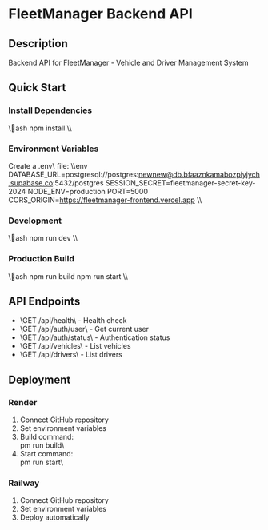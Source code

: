 ﻿# FleetManager Backend API

## Description
Backend API for FleetManager - Vehicle and Driver Management System

## Quick Start

### Install Dependencies
\\\ash
npm install
\\\

### Environment Variables
Create a \.env\ file:
\\\env
DATABASE_URL=postgresql://postgres:newnew@db.bfaaznkamabozpiyjych.supabase.co:5432/postgres
SESSION_SECRET=fleetmanager-secret-key-2024
NODE_ENV=production
PORT=5000
CORS_ORIGIN=https://fleetmanager-frontend.vercel.app
\\\

### Development
\\\ash
npm run dev
\\\

### Production Build
\\\ash
npm run build
npm run start
\\\

## API Endpoints

- \GET /api/health\ - Health check
- \GET /api/auth/user\ - Get current user
- \GET /api/auth/status\ - Authentication status
- \GET /api/vehicles\ - List vehicles
- \GET /api/drivers\ - List drivers

## Deployment

### Render
1. Connect GitHub repository
2. Set environment variables
3. Build command: \
pm run build\
4. Start command: \
pm run start\

### Railway
1. Connect GitHub repository
2. Set environment variables
3. Deploy automatically
